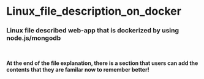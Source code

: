 # Linux_file_description_on_docker
<h3>Linux file described web-app that is dockerized by using node.js/mongodb</h3><br>

<b>At the end of the file explanation, there is a section that users can add the contents that they are familar now to remember better!</b><br>


